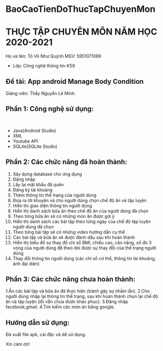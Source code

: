 # BaoCaoTienDoThucTapChuyenMon
# THỰC TẬP CHUYÊN MÔN NĂM HỌC 2020-2021
Họ và tên: Tô Võ Như Quỳnh
      MSV: 5951071089
* Lớp: Công nghệ thông tin-K59

## Đề tài: App android Manage Body Condition
Giảng viên: Thầy Nguyễn Lê Minh. 

## Phần 1: Công nghệ sử dụng:
  
  * Java(Android Studio)
  * XML
  * Youtube API
  * SQLite(SQLite Studio)

## Phần 2: Các chức năng đã hoàn thành:
1. Xây dựng database cho ứng dụng
2. Đăng nhập
3. Lấy lại mật khẩu đã quên
4. Đăng ký tài khoảng
5. Thêm thông tin thể trạng của người dùng
6. Đưa ra lời khuyên và cho người dùng chọn chế độ ăn và tập luyện
7. Hiển thị giao diện thông tin người dùng
8. Hiển thị danh sách bữa ăn theo chế độ ăn của người dùng đã chọn
9. Theo từng bữa ăn sẽ có những món ăn được gợi ý
10. Hiển thị danh sách các bài tập theo từng ngày của chế độ tập luyện người dùng đã chọn
11. Theo từng bài tập sẽ có những video hướng dẫn cụ thể
12. Các bài tập và bữa ăn sẽ được đánh dấu sau khi hoàn thành
13. Hiển thị biểu đồ sự thay đổ chỉ sổ BMI, chiều cao, cân nặng, số đo 3 vòng của người dùng để theo dỏi được sự thay đổi của thể trạng người dùng
14. Thay đổi thông tin người dùng (các chỉ số cơ thể, thông tin tài khoảng, ảnh đại diện)

## Phần 3: Các chức năng chưa hoàn thành:
1.Ẩn các bài tập và bữa ăn đã thực hiện (tránh gây sự nhầm lẫn).
2.Cho người dùng nhập lại thông tin thể trạng, sau khi hoàn thành chọn lại chế độ ăn và tập luyện (lỗi vẫn chưa được khác phục).
3.Đăng nhập facebook,gmail.
4.Tìm kiếm các món ăn bằng google.

## Hướng dẫn sử dụng:
Đã xuất file apk, cài đặc và dể sử dụng.


Xin cám ơn!
